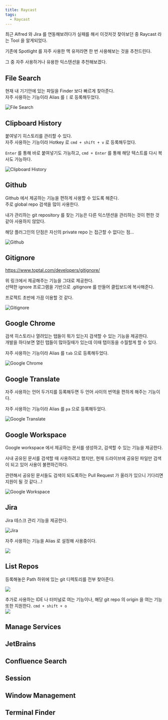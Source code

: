 ```yaml
---
title: Raycast
tags:
  - Raycast
---
```


최근 Alfred 와 Jira 를 연동해보려다가 실패를 해서 이것저것 찾아보던 중 Raycast 라는 Tool 을 알게되었다.  

기존에 Spotlight 를 자주 사용한 맥 유저라면 한 번 사용해보는 것을 추천드린다.

그 중 자주 사용하거나 유용한 익스텐션을 추천해보겠다.

## File Search
현재 내 기기안에 있는 파일을 Finder 보다 빠르게 찾아준다.  
자주 사용하는 기능이라 Alias 를 `[` 로 등록해두었다.


![File Search](../attachments/raycast-2022-08-16-13-32-33.png)

## Clipboard History
붙여넣기 히스토리를 관리할 수 있다.  
자주 사용하는 기능이라 Hotkey 로 `cmd + shift + v` 로 등록해두었다.

`Enter` 를 통해 바로 붙여넣기도 가능하고, `cmd + Enter` 를 통해 해당 텍스트를 다시 복사도 가능하다.  

![Clipboard History](../attachments/raycast-2022-08-16-13-31-55.png)


## Github
Github 에서 제공하는 기능을 편하게 사용할 수 있도록 해준다.  
주로 global repo 검색을 많이 사용한다.

내가 관리하는 git repository 를 찾는 기능은 다른 익스텐션을 관리하는 것이 편한 것 같아 사용하지 않았다.

해당 플러그인의 단점은 자신의 private repo 는 접근할 수 없다는 점...  

![Github](../attachments/raycast-2022-08-16-11-29-24.png)

## Gitignore

https://www.toptal.com/developers/gitignore/  

위 링크에서 제공해주는 기능을 그대로 제공한다.  
선택한 ignore 프로그램을 기반으로 .gitignore 를 만들어 클립보드에 복사해준다.  

프로젝트 초반에 가끔 이용할 것 같다.

![Gitignore](../attachments/raycast-2022-08-16-13-34-54.png)


## Google Chrome
검색 히스토리나 열려있는 탭들이 뭐가 있는지 검색할 수 있는 기능을 제공한다.  
개발을 하다보면 열린 탭들이 많아질때가 있는데 이때 탭이동을 수월할게 할 수 있다.

자주 사용하는 기능이라 Alias 를 `tab` 으로 등록해두었다.

![Google Chrome](../attachments/raycast-2022-08-16-13-38-36.png)

## Google Translate
자주 사용하는 언어 두가지를 등록해두면 두 언어 사이의 번역을 편하게 해주는 기능이다.

자주 사용하는 기능이라 Alias 를 `pa` 으로 등록해두었다.

![Google Translate](../attachments/raycast-2022-08-16-13-40-03.png)

## Google Workspace

Google workspace 에서 제공하는 문서를 생성하고, 검색할 수 있는 기능을 제공한다.

사내 공유된 문서를 검색할 때 사용하려고 했지만, 현재 드라이브에 공유된 파일만 검색이 되고 있어 사용이 불편하긴하다.

관련해서 공유된 문서들도 검색이 되도록하는 Pull Request 가 올라가 있으니 기다리면 지원이 될 것 같다...!

![Google Workspace](../attachments/raycast-2022-08-16-13-43-42.png)

## Jira
Jira 테스크 관리 기능을 제공한다.

![Jira](../attachments/raycast-2022-08-16-13-57-13.png)

자주 사용하는 기능을 Alias 로 설정해 사용중이다.

![](../attachments/raycast-2022-08-16-13-59-56.png)

## List Repos
등록해놓은 Path 하위에 있는 git 디렉토리를 전부 찾아준다.  

![](../attachments/raycast-2022-08-16-14-21-32.png)

추가로 사용하는 IDE 나 터미널로 여는 기능이나, 해당 git repo 의 origin 을 여는 기능또한 지원한다. `cmd + shift + o`  
![](../attachments/raycast-2022-08-16-14-02-43.png)

## Manage Services



## JetBrains

## Confluence Search

## Session

## Window Management

## Terminal Finder
